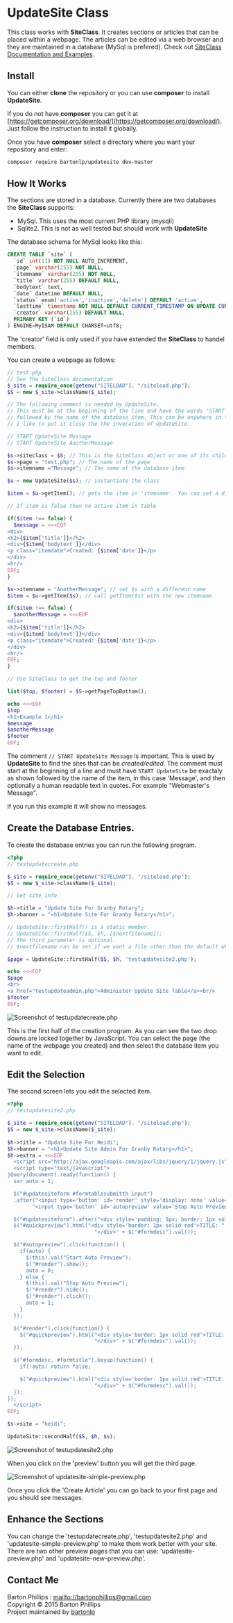 # UpdateSite Class

This class works with **SiteClass**. It creates sections or articles that can be placed within a webpage. The articles can be edited via a web browser and they are maintained in a database (MySql is prefered). Check out [SiteClass Documentation and Examples](https://bartonlp.github.io/site-class).

## Install

You can either **clone** the repository or you can use **composer** to install **UpdateSite**.

If you do not have **composer** you can get it at [https://getcomposer.org/download/](https://getcomposer.org/download/). Just follow the instruction to install it globally. 

Once you have **composer** select a directory where you want your repository and enter:

```bash
composer require bartonlp/updatesite dev-master
```

## How It Works

The sections are stored in a database. Currently there are two databases the **SiteClass** supports:
* MySql. This uses the most current PHP library (mysqli)
* Sqlite2. This is not as well tested but should work with **UpdateSite**

The database schema for MySql looks like this:

```sql
CREATE TABLE `site` (
  `id` int(11) NOT NULL AUTO_INCREMENT,
  `page` varchar(255) NOT NULL,
  `itemname` varchar(255) NOT NULL,
  `title` varchar(255) DEFAULT NULL,
  `bodytext` text,
  `date` datetime DEFAULT NULL,
  `status` enum('active','inactive','delete') DEFAULT 'active',
  `lasttime` timestamp NOT NULL DEFAULT CURRENT_TIMESTAMP ON UPDATE CURRENT_TIMESTAMP,
  `creator` varchar(255) DEFAULT NULL,
  PRIMARY KEY (`id`)
) ENGINE=MyISAM DEFAULT CHARSET=utf8;
```

The 'creator' field is only used if you have extended the **SiteClass** to handel members.

You can create a webpage as follows:

```php
// test.php
// See the SiteClass documentation 
$_site = require_once(getenv("SITELOAD"). "/siteload.php");
$S = new $_site->className($_site);

// The following comment is needed by UpdateSite.
// This must be at the beginning of the line and have the words 'START UpdateSite' 
// followed by the name of the database item. This can be anywhere in the file but
// I like to put it close the the invocation of UpdateSite.

// START UpdateSite Message
// START UpdateSite AnotherMessage

$s->siteclass = $S; // This is the SiteClass object or one of its children
$s->page = "test.php"; // The name of the page
$s->itemname ="Message"; // The name of the database item

$u = new UpdateSite($s); // instantiate the class

$item = $u->getItem(); // gets the item in 'itemname'. You can set a different value and then call with $s.

// If item is false then no active item in table

if($item !== false) {
  $message = <<<EOF
<div>
<h2>{$item['title']}</h2>
<div>{$item['bodytext']}</div>
<p class="itemdate">Created: {$item['date']}</p>
</div>
<hr/>
EOF;
}

$s->itemname = "AnotherMessage"; // set $s with a different name
$item = $u->getItem($s); // call getItem($s) with the new itemname.

if($item !== false) {
  $anotherMessage = <<<EOF
<div>
<h2>{$item['title']}</h2>
<div>{$item['bodytext']}</div>
<p class="itemdate">Created: {$item['date']}</p>
</div>
<hr/>
EOF;
}

// Use SiteClass to get the top and footer

list($top, $footer) = $S->getPageTopBottom();

echo <<<EOF
$top
<h1>Example 1</h1>
$message
$anotherMessage
$footer
EOF;
```

The comment `// START UpdateSite Message` is important. This is used by **UpdateSite** to find the sites that can be *created/edited*. The comment must start at the beginning of a line and must have `START UpdateSite` be exactaly as shown followed by the name of the item, in this case 'Message', and then optionally a human readable text in quotes. For example "Webmaster's Message".

If you run this example it will show no messages.

## Create the Database Entries.

To create the database entries you can run the following program.

```php
<?php
// testupdatecreate.php

$_site = require_once(getenv("SITELOAD"). "/siteload.php");
$S = new $_site->className($_site);

// Get site info

$h->title = "Update Site For Granby Rotary";
$h->banner = "<h1>Update Site For Granby Rotary</h1>";

// UpdateSite::firstHalf() is a static member.
// UpdateSite::firstHalf($S, $h, [$nextfilename]);
// The third parameter is optional.
// $nextfilename can be set if we want a file other than the default which is "/updatesite2.php".

$page = UpdateSite::firstHalf($S, $h, 'testupdatesite2.php');

echo <<<EOF
$page
<br>
<a href="testupdateadmin.php">Administer Update Site Table</a><br/>
$footer
EOF;
```

![Screenshot of testupdatecreate.php](https://bartonlp.github.io/updatesite/image1.png)

This is the first half of the creation program. As you can see the two drop downs are locked together by JavaScript. You can select the page (the name of the webpage you created) and then select the database item you want to edit.

## Edit the Selection

The second screen lets you edit the selected item.

```php
<?php
// testupdatesite2.php

$_site = require_once(getenv("SITELOAD"). "/siteload.php");
$S = new $_site->className($_site);
   
$h->title = "Update Site For Heidi";
$h->banner = "<h1>Update Site Admin For Granby Rotary</h1>";
$h->extra = <<<EOF
  <script src="http://ajax.googleapis.com/ajax/libs/jquery/1/jquery.js"></script>
  <script type="text/javascript">
jQuery(document).ready(function() {
  var auto = 1;

  $("#updatesiteform #formtablesubmitth input")
  .after("<input type='button' id='render' style='display: none' value='Quick Preview'/>" +
        "<input type='button' id='autopreview' value='Stop Auto Preview' />");

  $("#updatesiteform").after("<div style='padding: 5px; border: 1px solid black' id='quickpreview'>");
  $("#quickpreview").html("<div style='border: 1px solid red'>TITLE: " + $("#formtitle").val() +
                            "</div>" + $("#formdesc").val());

  $("#autopreview").click(function() {
    if(auto) {
      $(this).val("Start Auto Preview");
      $("#render").show();
      auto = 0;
    } else {
      $(this).val("Stop Auto Preview");
      $("#render").hide();
      $("#render").click();
      auto = 1;
    }
  });

  $("#render").click(function() {
    $("#quickpreview").html("<div style='border: 1px solid red'>TITLE: " + $("#formtitle").val() +
                            "</div>" + $("#formdesc").val());
  });

  $("#formdesc, #formtitle").keyup(function() {
    if(!auto) return false;

    $("#quickpreview").html("<div style='border: 1px solid red'>TITLE: " + $("#formtitle").val() +
                            "</div>" + $("#formdesc").val());
  });
});
  </script>
EOF;

$s->site = "heidi";

UpdateSite::secondHalf($S, $h, $s);
```

![Screenshot of testupdatesite2.php](https://bartonlp.github.io/updatesite/image2.png)

When you click on the 'preview' button you will get the third page.

![Screenshot of updatesite-simple-preview.php](https://bartonlp.github.io/updatesite/image3.png)

Once you click the 'Create Article' you can go back to your first page and you should see messages.

## Enhance the Sections

You can change the 'testupdatecreate.php', 'testupdatesite2.php' and 'updatesite-simple-preview.php' to make them work better with your site. There are two other preview pages that you can use: 'updatesite-preview.php' and 'updatesite-new-preview.php'.

## Contact Me

Barton Phillips : [mailto://bartonphillips@gmail.com]('mailto://bartonphillips@gmail.com')    
Copyright &copy; 2015 Barton Phillips  
Project maintained by [bartonlp](https://github.com/bartonlp)
